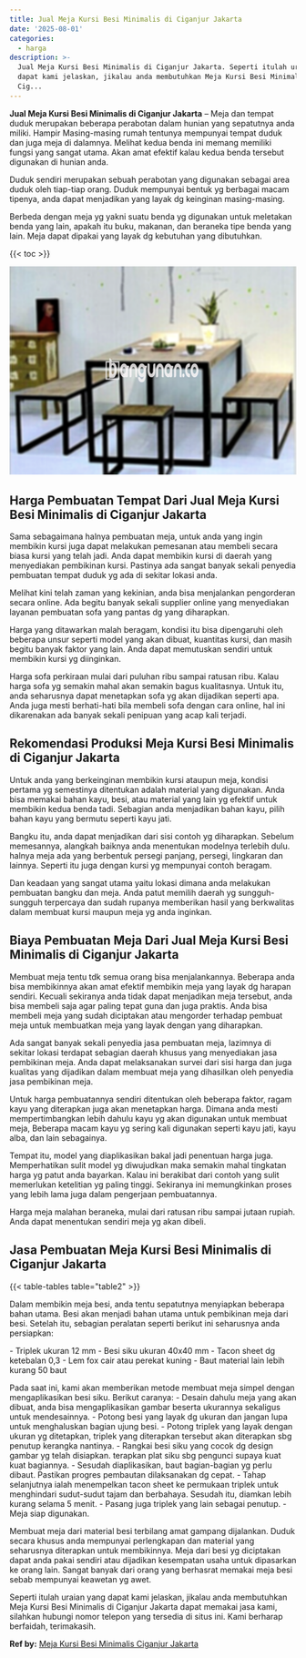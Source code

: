```yaml
---
title: Jual Meja Kursi Besi Minimalis di Ciganjur Jakarta
date: '2025-08-01'
categories:
  - harga
description: >-
  Jual Meja Kursi Besi Minimalis di Ciganjur Jakarta. Seperti itulah uraian yang
  dapat kami jelaskan, jikalau anda membutuhkan Meja Kursi Besi Minimalis di
  Cig...
---
```


**Jual Meja Kursi Besi Minimalis di Ciganjur Jakarta** – Meja dan tempat duduk merupakan beberapa perabotan dalam hunian yang sepatutnya anda miliki. Hampir Masing-masing rumah tentunya mempunyai tempat duduk dan juga meja di dalamnya. Melihat kedua benda ini memang memiliki fungsi yang sangat utama. Akan amat efektif kalau kedua benda tersebut digunakan di hunian anda.

Duduk sendiri merupakan sebuah perabotan yang digunakan sebagai area duduk oleh tiap-tiap orang. Duduk mempunyai bentuk yg berbagai macam tipenya, anda dapat menjadikan yang layak dg keinginan masing-masing.

Berbeda dengan meja yg yakni suatu benda yg digunakan untuk meletakan benda yang lain, apakah itu buku, makanan, dan beraneka tipe benda yang lain. Meja dapat dipakai yang layak dg kebutuhan yang dibutuhkan.

{{< toc >}}

![Jual Meja Kursi Besi Minimalis di Ciganjur Jakarta](/images/jual-meja-besi-murah14.png)

## Harga Pembuatan Tempat Dari Jual Meja Kursi Besi Minimalis di Ciganjur Jakarta

Sama sebagaimana halnya pembuatan meja, untuk anda yang ingin membikin kursi juga dapat melakukan pemesanan atau membeli secara biasa kursi yang telah jadi. Anda dapat membikin kursi di daerah yang menyediakan pembikinan kursi. Pastinya ada sangat banyak sekali penyedia pembuatan tempat duduk yg ada di sekitar lokasi anda.

Melihat kini telah zaman yang kekinian, anda bisa menjalankan pengorderan secara online. Ada begitu banyak sekali supplier online yang menyediakan layanan pembuatan sofa yang pantas dg yang diharapkan.

Harga yang ditawarkan malah beragam, kondisi itu bisa dipengaruhi oleh beberapa unsur seperti model yang akan dibuat, kuantitas kursi, dan masih begitu banyak faktor yang lain. Anda dapat memutuskan sendiri untuk membikin kursi yg diinginkan.

Harga sofa perkiraan mulai dari puluhan ribu sampai ratusan ribu. Kalau harga sofa yg semakin mahal akan semakin bagus kualitasnya. Untuk itu, anda seharusnya dapat menetapkan sofa yg akan dijadikan seperti apa. Anda juga mesti berhati-hati bila membeli sofa dengan cara online, hal ini dikarenakan ada banyak sekali penipuan yang acap kali terjadi.

## Rekomendasi Produksi Meja Kursi Besi Minimalis di Ciganjur Jakarta

Untuk anda yang berkeinginan membikin kursi ataupun meja, kondisi pertama yg semestinya ditentukan adalah material yang digunakan. Anda bisa memakai bahan kayu, besi, atau material yang lain yg efektif untuk membikin kedua benda tadi. Sebagian anda menjadikan bahan kayu, pilih bahan kayu yang bermutu seperti kayu jati.

Bangku itu, anda dapat menjadikan dari sisi contoh yg diharapkan. Sebelum memesannya, alangkah baiknya anda menentukan modelnya terlebih dulu. halnya meja ada yang berbentuk persegi panjang, persegi, lingkaran dan lainnya. Seperti itu juga dengan kursi yg mempunyai contoh beragam.

Dan keadaan yang sangat utama yaitu lokasi dimana anda melakukan pembuatan bangku dan meja. Anda patut memilih daerah yg sungguh-sungguh terpercaya dan sudah rupanya memberikan hasil yang berkwalitas dalam membuat kursi maupun meja yg anda inginkan.

## Biaya Pembuatan Meja Dari Jual Meja Kursi Besi Minimalis di Ciganjur Jakarta

Membuat meja tentu tdk semua orang bisa menjalankannya. Beberapa anda bisa membikinnya akan amat efektif membikin meja yang layak dg harapan sendiri. Kecuali sekiranya anda tidak dapat menjadikan meja tersebut, anda bisa membeli saja agar paling tepat guna dan juga praktis. Anda bisa membeli meja yang sudah diciptakan atau mengorder terhadap pembuat meja untuk membuatkan meja yang layak dengan yang diharapkan.

Ada sangat banyak sekali penyedia jasa pembuatan meja, lazimnya di sekitar lokasi terdapat sebagian daerah khusus yang menyediakan jasa pembikinan meja. Anda dapat melaksanakan survei dari sisi harga dan juga kualitas yang dijadikan dalam membuat meja yang dihasilkan oleh penyedia jasa pembikinan meja.

Untuk harga pembuatannya sendiri ditentukan oleh beberapa faktor, ragam kayu yang diterapkan juga akan menetapkan harga. Dimana anda mesti mempertimbangkan lebih dahulu kayu yg akan digunakan untuk membuat meja, Beberapa macam kayu yg sering kali digunakan seperti kayu jati, kayu alba, dan lain sebagainya.

Tempat itu, model yang diaplikasikan bakal jadi penentuan harga juga. Memperhatikan sulit model yg diwujudkan maka semakin mahal tingkatan harga yg patut anda bayarkan. Kalau ini berakibat dari contoh yang sulit memerlukan ketelitian yg paling tinggi. Sekiranya ini memungkinkan proses yang lebih lama juga dalam pengerjaan pembuatannya.

Harga meja malahan beraneka, mulai dari ratusan ribu sampai jutaan rupiah. Anda dapat menentukan sendiri meja yg akan dibeli.

## Jasa Pembuatan Meja Kursi Besi Minimalis di Ciganjur Jakarta

{{< table-tables table="table2" >}}

Dalam membikin meja besi, anda tentu sepatutnya menyiapkan beberapa bahan utama. Besi akan menjadi bahan utama untuk pembikinan meja dari besi. Setelah itu, sebagian peralatan seperti berikut ini seharusnya anda persiapkan:

\- Triplek ukuran 12 mm - Besi siku ukuran 40x40 mm - Tacon sheet dg ketebalan 0,3 - Lem fox cair atau perekat kuning - Baut material lain lebih kurang 50 baut

Pada saat ini, kami akan memberikan metode membuat meja simpel dengan mengaplikasikan besi siku. Berikut caranya: - Desain dahulu meja yang akan dibuat, anda bisa mengaplikasikan gambar beserta ukurannya sekaligus untuk mendesainnya. - Potong besi yang layak dg ukuran dan jangan lupa untuk menghaluskan bagian ujung besi. - Potong triplek yang layak dengan ukuran yg ditetapkan, triplek yang diterapkan tersebut akan diterapkan sbg penutup kerangka nantinya. - Rangkai besi siku yang cocok dg design gambar yg telah disiapkan. terapkan plat siku sbg pengunci supaya kuat kuat bagiannya. - Sesudah diaplikasikan, baut bagian-bagian yg perlu dibaut. Pastikan progres pembautan dilaksanakan dg cepat. - Tahap selanjutnya ialah menempelkan tacon sheet ke permukaan triplek untuk menghindari sudut-sudut tajam dan berbahaya. Sesudah itu, diamkan lebih kurang selama 5 menit. - Pasang juga triplek yang lain sebagai penutup. - Meja siap digunakan.

Membuat meja dari material besi terbilang amat gampang dijalankan. Duduk secara khusus anda mempunyai perlengkapan dan material yang seharusnya diterapkan untuk membikinnya. Meja dari besi yg diciptakan dapat anda pakai sendiri atau dijadikan kesempatan usaha untuk dipasarkan ke orang lain. Sangat banyak dari orang yang berhasrat memakai meja besi sebab mempunyai keawetan yg awet.

Seperti itulah uraian yang dapat kami jelaskan, jikalau anda membutuhkan Meja Kursi Besi Minimalis di Ciganjur Jakarta dapat memakai jasa kami, silahkan hubungi nomor telepon yang tersedia di situs ini. Kami berharap berfaidah, terimakasih.

**Ref by:** [Meja Kursi Besi Minimalis Ciganjur Jakarta](https://id.wikipedia.org/wiki/Meja)
